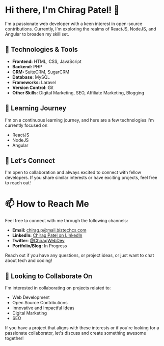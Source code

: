 # Hi there, I'm Chirag Patel! 👋

I'm a passionate web developer with a keen interest in open-source contributions. Currently, I'm exploring the realms of ReactJS, NodeJS, and Angular to broaden my skill set.

## 🔧 Technologies & Tools

- **Frontend:** HTML, CSS, JavaScript
- **Backend:** PHP
- **CRM:** SuiteCRM, SugarCRM
- **Database:** MySQL
- **Frameworks:** Laravel
- **Version Control:** Git
- **Other Skills:** Digital Marketing, SEO, Affiliate Marketing, Blogging

## 🌱 Learning Journey

I'm on a continuous learning journey, and here are a few technologies I'm currently focused on:

- ReactJS
- NodeJS
- Angular

## 💬 Let's Connect

I'm open to collaboration and always excited to connect with fellow developers. If you share similar interests or have exciting projects, feel free to reach out!

# 📫 How to Reach Me

Feel free to connect with me through the following channels:

- **Email:** chirag.p@mail.biztechcs.com
- **LinkedIn:** [Chirag Patel on LinkedIn](https://www.linkedin.com/in/chiragpatel309/)
- **Twitter:** [@ChiragWebDev](https://x.com/ChiragWebDev)
- **Portfolio/Blog:** In Progress

Reach out if you have any questions, or project ideas, or just want to chat about tech and coding!

## 🤝 Looking to Collaborate On

I'm interested in collaborating on projects related to:

- Web Development
- Open Source Contributions
- Innovative and Impactful Ideas
- Digital Marketing
- SEO

If you have a project that aligns with these interests or if you're looking for a passionate collaborator, let's discuss and create something awesome together!
